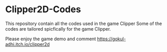 # Clipper2D-Codes
This repository contain all the codes used in the game Clipper
Some of the codes are tailored spicfically for the game Clipper.

Please enjoy the game demo and comment https://gokul-adhi.itch.io/clipper2d
